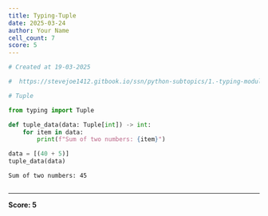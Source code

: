 ```yaml
---
title: Typing-Tuple
date: 2025-03-24
author: Your Name
cell_count: 7
score: 5
---
```


```python
# Created at 19-03-2025
```


```python
#  https://stevejoe1412.gitbook.io/ssn/python-subtopics/1.-typing-module - referance
```


```python
# Tuple
```


```python
from typing import Tuple
```


```python
def tuple_data(data: Tuple[int]) -> int:
    for item in data:
        print(f"Sum of two numbers: {item}")
```


```python
data = [(40 + 5)]
tuple_data(data)
```

    Sum of two numbers: 45



```python

```


---
**Score: 5**
